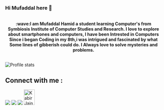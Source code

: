 ### Hi Mufaddal here 👋


<p align = "center">
  <br>
  <strong>:wave:I am Mufaddal Hamid a student learning Computer's from Symbiosis Institute of Computer Studies and Research. I  love to explore about smartphones and computers,    I have been Intrested in Computers Since i began Coding in my 8th,i was intrigued and fascinated by what Some lines of gibberish could do. I Always love to solve mysteries and problems. </strong>
</p><br>

<img src = "https://github-readme-stats.vercel.app/api?username=MufaddalHamid&count_private=true&show_icons=true&theme=shades-of-purple" alt = "Profile stats">

## Connect with me :

<a href = "https://www.linkedin.com/in/mufaddal-hamid-575358193/"><img src="https://img.icons8.com/cute-clipart/45/000000/linkedin.png"/></a>
<a href = "https://www.instagram.com/mufaddalhamid_33/"><img src="https://img.icons8.com/color/45/000000/instagram-new.png"/></a>
<a href = "https://www.facebook.com/mufaddal.hamid.7587"><img src="https://img.icons8.com/fluent/48/000000/facebook-new.png"/></a>
<a href="https://dev.to/mufaddalhamid"><img src="https://d2fltix0v2e0sb.cloudfront.net/dev-badge.svg" alt="Kabir Jain's DEV Profile" height="50" width="35"></a>

